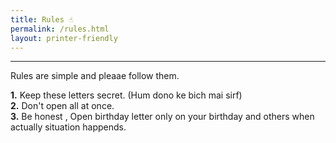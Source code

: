 ```yaml
---
title: Rules ☝
permalink: /rules.html
layout: printer-friendly
---
```

<hr />
Rules are simple and pleaae follow them.

**1.** Keep these letters secret. (Hum dono ke bich mai sirf)<br>
**2.** Don't open all at once.<br>
**3.** Be honest , Open birthday letter only on your birthday and others when actually situation happends.
